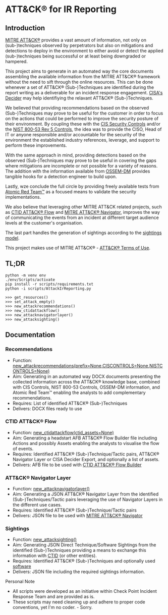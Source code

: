 # ATT&CK® for IR Reporting

## Introduction
[MITRE ATT&CK®](https://attack.mitre.org/) provides a vast amount of information, not only on (sub-)techniques observed by perpetrators but also on mitigations and detections to deploy in the environment to either avoid or detect the applied (sub-)techniques being successful or at least being downgraded or hampered. 

This project aims to generate in an automated way the core documents assembling the available information from the MITRE ATT&CK® framework without the need to sift through the online resources. This can be done whenever a set of ATT&CK® (Sub-)Techniques are identified during the report writing as a deliverable for an incident response engagement. [CISA's Decider](https://github.com/cisagov/decider) may help identifiying the relavant ATT&CK® (Sub-)Techniques.

We believed that providing recommendations based on the observed (Sub-)Techniques may prove to be useful for the customer in order to focus on the actions that could be performed to improve the security posture of their environment. By coupling these with the [CIS Security Controls](https://www.cisecurity.org/controls) and/or the [NIST 800-53 Rev 5 Controls](https://nvlpubs.nist.gov/nistpubs/SpecialPublications/NIST.SP.800-53r5.pdf), the idea was to provide the CISO, Head of IT or anyone responsible and/or accountable for the security of the environment the established industry references,  leverage, and support to perform these improvements.

With the same approach in mind, providing detections based on the observed (Sub-)Techniques may prove to be useful in covering the gaps where mitigations are incomplete or not possible for a variety of reasons. The addition with the information available from [OSSEM-DM](https://github.com/OTRF/OSSEM-DM) provides tangible hooks for a detection engineer to build upon.

Lastly, wze conclude the full circle by providing freely available tests from [Atomic Red Team™](https://github.com/redcanaryco/atomic-red-team) as a focused means to validate the security implementations.

We also believe that leveraging other MITRE ATT&CK related projects, such as [CTID ATT&CK® Flow](https://github.com/center-for-threat-informed-defense/attack-flow) and [MITRE ATT&CK® Navigator](https://mitre-attack.github.io/attack-navigator/), improves the way of communicating the events from an incident at different target audience levels at the customer's organisation.

The last part handles the generation of sightings according to the [sightings model](https://github.com/center-for-threat-informed-defense/sightings_ecosystem).

This project makes use of MITRE ATT&CK® - [ATT&CK® Terms of Use](https://attack.mitre.org/resources/terms-of-use/).

## TL;DR

    python -m venv env
    ./env/Scripts/activate
    pip install -r scripts/requirements.txt
    python -i scripts/AttackIrReporting.py

    >>> get_resources()
    >>> set_attack_empty()
    >>> new_attackrecommendations()
    >>> new_ctidattackflow()
    >>> new_attacknavigatorlayer()
    >>> new_attacksighting()

## Documentation

### Recommendations

- Function: [new_attackrecommendations(prefix=None,CISCONTROLS=None,NISTCONTROLS=None)](docs/index.md#providing-attck-tecniques-as-manual-input)
- Aim: Generating in an automated way DOCX documents presenting the collected information across the ATT&CK® knowledge base, combined with CIS Controls, NIST 800-53 Controls, OSSEM-DM information, and Atomic Red Team™ enabling the analysts to add complementary recommendations.
- Requires: List of identified ATT&CK® (Sub-)Techniques
- Delivers: DOCX files ready to use

### CTID ATT&CK® Flow

- Function: [new_ctidattackflow(ctid_assets=None)](docs/index.md#generating-a-ctid-attck-flow-afb-file)
- Aim: Generating a headstart AFB ATT&CK® Flow Builder file including Actions and possibly Assets enabling the analysts to visualise the flow of events.
- Requires: Identified ATT&CK® (Sub-)Technique/Tactic pairs, ATT&CK® Navigator Layer or CISA Decider Export, and optionally a list of assets.
- Delivers: AFB file to be used with [CTID ATT&CK® Flow Builder](https://center-for-threat-informed-defense.github.io/attack-flow/ui/)

### ATT&CK® Navigator Layer

- Function: [new_attacknavigatorlayer()](docs/index.md#generating-an-attck-navigator-layer)
- Aim: Generating a JSON ATT&CK® Navigator Layer from the identified (Sub-)Techniques/Tactic pairs leveraging the use of Navigator Layers in the different use cases.
- Requires: Identified ATT&CK® (Sub-)Technique/Tactic pairs
- Delivers: JSON file to be used with [MITRE ATT&CK® Navigator](https://mitre-attack.github.io/attack-navigator/)

### Sightings

- Function: [new_attacksighting()](docs/index.md#generating-a-ctid-attck-sighting)
- Aim: Generating JSON Direct Technique/Software Sightings from the identified (Sub-)Techniques providing a means to exchange this information with [CTID](CTID@MITRE-Engenuity.org) (or other entities).
- Requires: Identified ATT&CK® (Sub-)Techniques and optionally used [software](https://attack.mitre.org/software/)
- Delivers: JSON file including the required sightings information.


Personal Note
- All scripts were developed as an initiative within Check Point Incident Response Team and are provided as is. 
- These scripts may need cleaning up and adhere to proper code conventions, yet I'm no coder. - Sorry.
